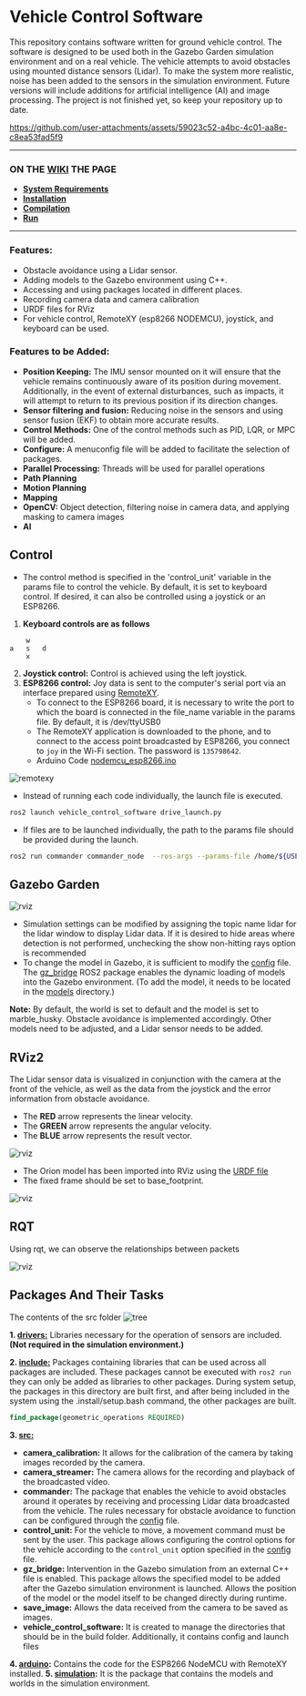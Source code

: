 # Vehicle Control Software

This repository contains software written for ground vehicle control. The software is designed to be used both in the Gazebo Garden simulation environment and on a real vehicle. The vehicle attempts to avoid obstacles using mounted distance sensors (Lidar). To make the system more realistic, noise has been added to the sensors in the simulation environment. Future versions will include additions for artificial intelligence (AI) and image processing. The project is not finished yet, so keep your repository up to date.

https://github.com/user-attachments/assets/59023c52-a4bc-4c01-aa8e-c8ea53fad5f9

---
###  ON THE [WIKI](https://github.com/serkanMzlm/Vehicle-Control-Sotfware/wiki) THE PAGE
- **[System Requirements](https://github.com/serkanMzlm/Vehicle-Control-Sotfware/wiki#system-requirements)**
- **[Installation](https://github.com/serkanMzlm/Vehicle-Control-Sotfware/wiki#install)**
- **[Compilation](https://github.com/serkanMzlm/Vehicle-Control-Sotfware/wiki#Compile)**
- **[Run](https://github.com/serkanMzlm/Vehicle-Control-Sotfware/wiki#Run)**
---

### Features:
- Obstacle avoidance using a Lidar sensor.
- Adding models to the Gazebo environment using C++.
- Accessing and using packages located in different places.
- Recording camera data and camera calibration
- URDF files for RViz
- For vehicle control, RemoteXY (esp8266 NODEMCU), joystick, and keyboard can be used.

### Features to be Added:
- **Position Keeping:** The IMU sensor mounted on it will ensure that the vehicle remains continuously aware of its position during movement. Additionally, in the event of external disturbances, such as impacts, it will attempt to return to its previous position if its direction changes.
- **Sensor filtering and fusion:** Reducing noise in the sensors and using sensor fusion (EKF) to obtain more accurate results.
- **Control Methods:** One of the control methods such as PID, LQR, or MPC will be added.
- **Configure:** A menuconfig file will be added to facilitate the selection of packages.
- **Parallel Processing:** Threads will be used for parallel operations
- **Path Planning**
- **Motion Planning**
- **Mapping**
- **OpenCV:** Object detection, filtering noise in camera data, and applying masking to camera images
- **AI**

## Control

- The control method is specified in the 'control_unit' variable in the params file to control the vehicle. By default, it is set to keyboard control. If desired, it can also be controlled using a joystick or an ESP8266.

1. **Keyboard controls are as follows**
```
    w
a   s   d   
    x
```
2. **Joystick control:** Control is achieved using the left joystick.
3. **ESP8266 control:** Joy data is sent to the computer's serial port via an interface prepared using [RemoteXY](https://remotexy.com/en/). 
    - To connect to the ESP8266 board, it is necessary to write the port to which the board is connected in the file_name variable in the params file. By default, it is /dev/ttyUSB0
    - The RemoteXY application is downloaded to the phone, and to connect to the access point broadcasted by ESP8266, you connect to `joy` in the Wi-Fi section. The password is `135798642`.
    - Arduino Code [nodemcu_esp8266.ino](https://github.com/serkanMzlm/Vehicle-Control-Sotfware/blob/main/Tools/arduino/nodemcu_esp8266/nodemcu_esp8266.ino)

![remotexy](https://github.com/user-attachments/assets/29a6654e-0424-47bd-80db-8beaa7ec1d34)

- Instead of running each code individually, the launch file is executed.
```bash
ros2 launch vehicle_control_software drive_launch.py
```
- If files are to be launched individually, the path to the params file should be provided during the launch.
```bash
ros2 run commander commander_node  --ros-args --params-file /home/${USER}/Vehicle-Control-Sotfware/src/modules/vehicle_control_software/config/params.yml
```

## Gazebo Garden

![rviz](./Documentation/images/gz_sim.png)
- Simulation settings can be modified by assigning the topic name lidar for the lidar window to display Lidar data. If it is desired to hide areas where detection is not performed, unchecking the show non-hitting rays option is recommended
- To change the model in Gazebo, it is sufficient to modify the [config](https://github.com/serkanMzlm/Vehicle-Control-Sotfware/blob/main/src/modules/vehicle_control_software/config/params.yaml#L41) file. The [gz_bridge](https://github.com/serkanMzlm/Vehicle-Control-Sotfware/tree/main/src/modules/gz_bridge) ROS2 package enables the dynamic loading of models into the Gazebo environment. (To add the model, it needs to be located in the [models](https://github.com/serkanMzlm/Vehicle-Control-Sotfware/tree/main/Tools/simulation/models) directory.)

**Note:** By default, the world is set to default and the model is set to marble_husky. Obstacle avoidance is implemented accordingly. Other models need to be adjusted, and a Lidar sensor needs to be added.

## RViz2
The Lidar sensor data is visualized in conjunction with the camera at the front of the vehicle, as well as the data from the joystick and the error information from obstacle avoidance.

- The **RED** arrow represents the linear velocity.
- The **GREEN** arrow represents the angular velocity.
- The **BLUE** arrow represents the result vector.

![rviz](./Documentation/images/rviz2.png)

- The Orion model has been imported into RViz using the [URDF file](https://github.com/serkanMzlm/Vehicle-Control-Sotfware/tree/main/src/modules/vehicle_control_software/urdf)
- The fixed frame should be set to base_footprint.

![rviz](./Documentation/images/rviz2_2.png)


## RQT
Using rqt, we can observe the relationships between packets

![rviz](./Documentation/images/rosgraph.png)

## Packages And Their Tasks
The contents of the src folder
![tree](./Documentation/images/tree_2.png)

**1. [drivers:](https://github.com/serkanMzlm/Sensor-Drivers/tree/2b5228538e5d041b34f09c7f603990f4b1cd3ab6)** Libraries necessary for the operation of sensors are included. **(Not required in the simulation environment.)**

**2. [include:](https://github.com/serkanMzlm/Vehicle-Control-Sotfware/tree/main/src/include)** Packages containing libraries that can be used across all packages are included. These packages cannot be executed with `ros2 run` they can only be added as libraries to other packages. During system setup, the packages in this directory are built first, and after being included in the system using the .install/setup.bash command, the other packages are built.
```cmake
find_package(geometric_operations REQUIRED) 
```
**3. [src:](https://github.com/serkanMzlm/Vehicle-Control-Sotfware/tree/main/src)**
- **camera_calibration:** It allows for the calibration of the camera by taking images recorded by the camera.
- **camera_streamer:** The camera allows for the recording and playback of the broadcasted video.
- **commander:** The package that enables the vehicle to avoid obstacles around it operates by receiving and processing Lidar data broadcasted from the vehicle. The rules necessary for obstacle avoidance to function can be configured through the [config](https://github.com/serkanMzlm/Vehicle-Control-Sotfware/blob/main/src/modules/vehicle_control_software/config/params.yaml#L6) file.
- **control_unit:** For the vehicle to move, a movement command must be sent by the user. This package allows configuring the control options for the vehicle according to the `control_unit` option specified in the [config](https://github.com/serkanMzlm/Vehicle-Control-Sotfware/blob/main/src/modules/vehicle_control_software/config/params.yaml) file.
- **gz_bridge:** Intervention in the Gazebo simulation from an external C++ file is enabled. This package allows the specified model to be added after the Gazebo simulation environment is launched. Allows the position of the model or the model itself to be changed directly during runtime.
- **save_image:** Allows the data received from the camera to be saved as images.
- **vehicle_control_software:** It is created to manage the directories that should be in the build folder. Additionally, it contains config and launch files

**4. [arduino](https://github.com/serkanMzlm/Vehicle-Control-Sotfware/tree/main/Tools/arduino):** Contains the code for the ESP8266 NodeMCU with RemoteXY installed.
**5. [simulation](https://github.com/serkanMzlm/Vehicle-Control-Sotfware/tree/main/Tools/simulation):** It is the package that contains the models and worlds in the simulation environment.

